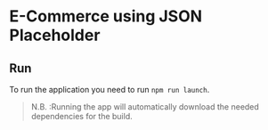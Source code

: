 # E-Commerce using JSON Placeholder

## Run

To run the application you need to run `npm run launch`.

> N.B. :Running the app will automatically download the needed dependencies for the build.
